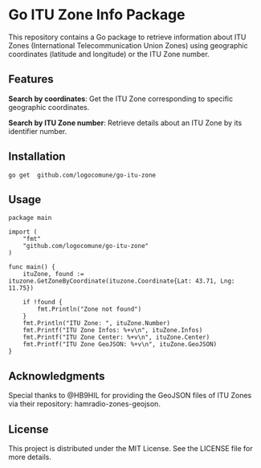 # Go ITU Zone Info Package




This repository contains a Go package to retrieve information about ITU Zones (International Telecommunication Union
Zones) using geographic coordinates (latitude and longitude) or the ITU Zone number.

## Features

**Search by coordinates**: Get the ITU Zone corresponding to specific geographic coordinates.

**Search by ITU Zone number**: Retrieve details about an ITU Zone by its identifier number.

## Installation

```console
go get  github.com/logocomune/go-itu-zone
```

## Usage

```golang
package main

import (
	"fmt"
	"github.com/logocomune/go-itu-zone"
)

func main() {
	ituZone, found := ituzone.GetZoneByCoordinate(ituzone.Coordinate{Lat: 43.71, Lng: 11.75})

	if !found {
		fmt.Println("Zone not found")
	}
	fmt.Println("ITU Zone: ", ituZone.Number)
	fmt.Printf("ITU Zone Infos: %+v\n", ituZone.Infos)
	fmt.Printf("ITU Zone Center: %+v\n", ituZone.Center)
	fmt.Printf("ITU Zone GeoJSON: %+v\n", ituZone.GeoJSON)
}

```

## Acknowledgments

Special thanks to @HB9HIL for providing the GeoJSON files of ITU Zones via their repository: hamradio-zones-geojson.

## License

This project is distributed under the MIT License. See the LICENSE file for more details.

